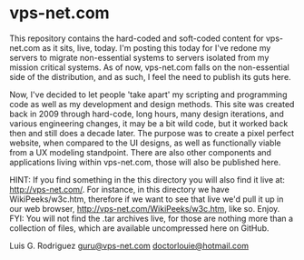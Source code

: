 # vps-net.com

This repository contains the hard-coded and soft-coded content for vps-net.com as it sits, live, today. I'm posting this today for I've redone my servers to migrate non-essential systems to servers isolated from my mission critical systems. As of now, vps-net.com falls on the non-essential side of the distribution, and as such, I feel the need to publish its guts here.

 Now, I've decided to let people 'take apart' my scripting and programming code as well as my development and design methods. This site was created back in 2009 through hard-code, long hours, many design iterations, and various engineering changes, it may be a bit wild code, but it worked back then and still does a decade later. The purpose was to create a pixel perfect website, when compared to the UI designs, as well as functionally viable from a UX modeling standpoint. There are also other components and applications living within vps-net.com, those will also be published here.

HINT: If you find something in the this directory you will also find it live at: http://vps-net.com/. For instance, in this directory we have WikiPeeks/w3c.htm, therefore if we want to see that live we'd pull it up in our web browser, http://vps-net.com/WikiPeeks/w3c.htm, like so. Enjoy. FYI: You will not find the .tar archives live, for those are nothing more than a collection of files, which are available uncompressed here on GitHub.

Luis G. Rodriguez
guru@vps-net.com
doctorlouie@hotmail.com
